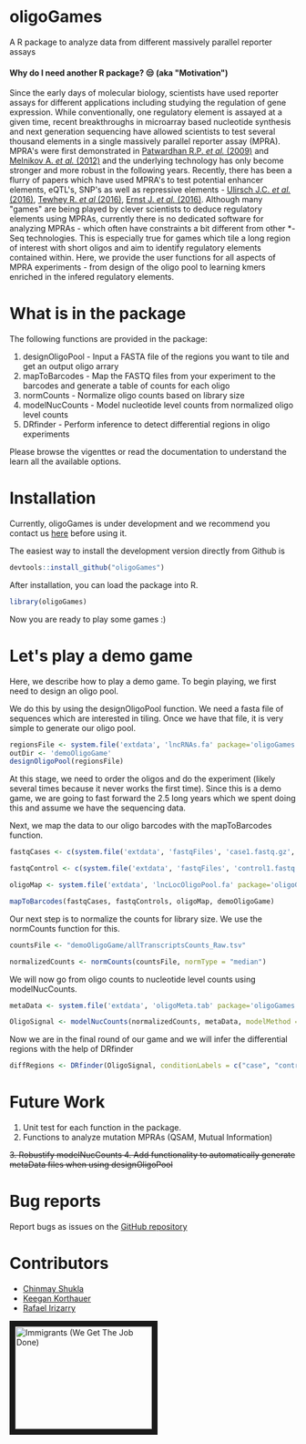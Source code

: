 # oligoGames
A R package to analyze data from different massively parallel reporter assays

#### Why do I need another R package? :unamused: (aka "Motivation")

Since the early days of molecular biology, scientists have used reporter assays for different applications including studying the regulation of gene expression. While conventionally, one regulatory element is assayed at a given time, recent breakthroughs in microarray based nucleotide synthesis and next generation sequencing have allowed scientists to test several thousand elements in a single massively parallel reporter assay (MPRA). MPRA's were first demonstrated in [Patwardhan R.P. *et al.* (2009)](http://www.nature.com/nbt/journal/v27/n12/abs/nbt.1589.html) and [Melnikov A. *et al.* (2012)](http://www.nature.com/nbt/journal/v30/n3/full/nbt.2137.html) and the underlying technology has only become stronger and more robust in the following years. Recently, there has been a flurry of papers which have used MPRA's to test potential enhancer elements, eQTL's, SNP's as well as repressive elements - [Ulirsch J.C. *et al.* (2016)](http://www.cell.com/cell/fulltext/S0092-8674(16)30493-7), [Tewhey R. *et al* (2016)](http://www.cell.com/cell/fulltext/S0092-8674(16)30421-4), [Ernst J. *et al.* (2016)](http://www.nature.com/nbt/journal/v34/n11/full/nbt.3678.html). Although many "games" are being played by clever scientists to deduce regulatory elements using MPRAs, currently there is no dedicated software for analyzing MPRAs - which often have constraints a bit different from other *-Seq technologies. This is especially true for games which tile a long region of interest with short oligos and aim to identify regulatory elements contained within. Here, we provide the user functions for all aspects of MPRA experiments - from design of the oligo pool to learning kmers enriched in the infered regulatory elements.

# What is in the package

The following functions are provided in the package:

1. designOligoPool - Input a FASTA file of the regions you want to tile and get an output oligo arrary
2. mapToBarcodes - Map the FASTQ files from your experiment to the barcodes and generate a table of counts for each oligo
3. normCounts - Normalize oligo counts based on library size
4. modelNucCounts - Model nucleotide level counts from normalized oligo level counts
5. DRfinder - Perform inference to detect differential regions in oligo experiments

Please browse the vigenttes or read the documentation to understand the learn all the available options.

# Installation

Currently, oligoGames is under development and we recommend you contact us [here](https://github.com/cshukla/oligoGames) before using it. 

The easiest way to install the development version directly from Github is 

```r
devtools::install_github("oligoGames")
```

After installation, you can load the package into R.
```r
library(oligoGames)
```

Now you are ready to play some games :)

# Let's play a demo game

Here, we describe how to play a demo game. To begin playing, we first need to design an oligo pool.

We do this by using the designOligoPool function. We need a fasta file of sequences which are interested in tiling. Once we have that file, it is very simple to generate our oligo pool.

```r
regionsFile <- system.file('extdata', 'lncRNAs.fa' package='oligoGames')
outDir <- 'demoOligoGame'
designOligoPool(regionsFile)
```

At this stage, we need to order the oligos and do the experiment (likely several times because it never works the first time). Since this is a demo game, we are going to fast forward the 2.5 long years which we spent doing this and assume we have the sequencing data.

Next, we map the data to our oligo barcodes with the mapToBarcodes function.

```r
fastqCases <- c(system.file('extdata', 'fastqFiles', 'case1.fastq.gz', package='oligoGames'), system.file('extdata', 'fastqFiles', 'case2.fastq.gz', package='oligoGames'))

fastqControl <- c(system.file('extdata', 'fastqFiles', 'control1.fastq.gz', package='oligoGames'), system.file('extdata', 'fastqFiles', 'control2.fastq.gz', package='oligoGames'))

oligoMap <- system.file('extdata', 'lncLocOligoPool.fa' package='oligoGames')

mapToBarcodes(fastqCases, fastqControls, oligoMap, demoOligoGame)

```

Our next step is to normalize the counts for library size. We use the normCounts function for this.

```r
countsFile <- "demoOligoGame/allTranscriptsCounts_Raw.tsv"

normalizedCounts <- normCounts(countsFile, normType = "median")
```

We will now go from oligo counts to nucleotide level counts using modelNucCounts. 

```r
metaData <- system.file('extdata', 'oligoMeta.tab' package='oligoGames')

OligoSignal <- modelNucCounts(normalizedCounts, metaData, modelMethod = "median", oligoLen = 110)
```

Now we are in the final round of our game and we will infer the differential regions with the help of DRfinder

```r
diffRegions <- DRfinder(OligoSignal, conditionLabels = c("case", "control"))
```

# Future Work

1. Unit test for each function in the package.
2. Functions to analyze mutation MPRAs (QSAM, Mutual Information)

~~3. Robustify modelNucCounts
4. Add functionality to automatically generate metaData files when using designOligoPool~~

# Bug reports
Report bugs as issues on the [GitHub repository](https://github.com/cshukla/oligoGames)

# Contributors

* [Chinmay Shukla](https://github.com/cshukla)
* [Keegan Korthauer](https://github.com/kdkorthauer)
* [Rafael Irizarry](https://github.com/rafalab)

<a href="http://www.youtube.com/watch?feature=player_embedded&v=47jgoSJiB6w" target="_blank"><img src="http://img.youtube.com/vi/47jgoSJiB6w/0.jpg" alt="Immigrants (We Get The Job Done)" width="240" height="180" border="10" /></a>
